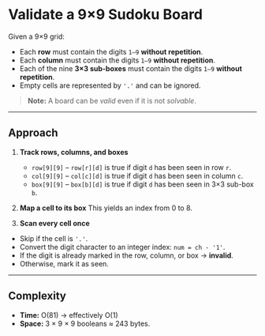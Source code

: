 # Validate a 9×9 Sudoku Board

Given a 9×9 grid:

* Each **row** must contain the digits `1–9` **without repetition**.
* Each **column** must contain the digits `1–9` **without repetition**.
* Each of the nine **3×3 sub-boxes** must contain the digits `1–9` **without repetition**.
* Empty cells are represented by `'.'` and can be ignored.

> **Note:** A board can be *valid* even if it is not *solvable*.

---

## Approach

1. **Track rows, columns, and boxes**  
   * `row[9][9]` – `row[r][d]` is true if digit `d` has been seen in row `r`.
   * `col[9][9]` – `col[c][d]` is true if digit `d` has been seen in column `c`.
   * `box[9][9]` – `box[b][d]` is true if digit `d` has been seen in 3×3 sub-box `b`.

2. **Map a cell to its box**
This yields an index from 0 to 8.

3. **Scan every cell once**  
* Skip if the cell is `'.'`.
* Convert the digit character to an integer index: `num = ch - '1'`.
* If the digit is already marked in the row, column, or box → **invalid**.
* Otherwise, mark it as seen.

---

## Complexity

* **Time:** O(81) → effectively O(1)  
* **Space:** 3 × 9 × 9 booleans ≈ 243 bytes.

